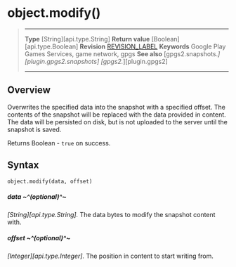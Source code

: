 # object.modify()

> --------------------- ------------------------------------------------------------------------------------------
> __Type__              [String][api.type.String]
> __Return value__      [Boolean][api.type.Boolean]
> __Revision__          [REVISION_LABEL](REVISION_URL)
> __Keywords__          Google Play Games Services, game network, gpgs
> __See also__          [gpgs2.snapshots.*][plugin.gpgs2.snapshots]
>                       [gpgs2.*][plugin.gpgs2]
> --------------------- ------------------------------------------------------------------------------------------

## Overview

Overwrites the specified data into the snapshot with a specified offset. The contents of the snapshot will be replaced with the data provided in content. The data will be persisted on disk, but is not uploaded to the server until the snapshot is saved.

Returns Boolean - `true` on success.

## Syntax

	object.modify(data, offset)

##### data ~^(optional)^~
_[String][api.type.String]._ The data bytes to modify the snapshot content with.

##### offset ~^(optional)^~
_[Integer][api.type.Integer]._ The position in content to start writing from.